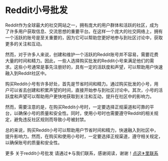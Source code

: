 # Reddit小号批发

Reddit作为全球最大的社交网站之一，拥有庞大的用户群体和活跃的社区，成为了许多用户获取信息、交流思想的重要平台。在这样一个庞大的社交网络上，拥有一个活跃的账号是至关重要的，因为它可以帮助您更好地参与到社区讨论中，获取更多的关注和互动。

然而，对于许多人来说，创建和维护一个活跃的Reddit账号并不容易，需要花费大量的时间和精力。因此，一些人选择购买批发的Reddit小号来满足他们的需求。这些小号通常是事先注册好的，具有一定的活跃度和声望，可以帮助用户快速融入到Reddit社区中。

购买Reddit小号有许多好处，首先是节省时间和精力。通过购买批发的小号，用户可以省去创建和积累声望的时间，直接开始参与到社区讨论中。其次，小号的活跃度和声望可以帮助用户更快地获取到关注和互动，提升在社区中的影响力。

然而，需要注意的是，在购买Reddit小号时，一定要选择正规渠道和可靠的平台，以确保小号的质量和安全性。同时，使用小号时也需要遵守Reddit的相关规定，避免违反社区规则而导致小号被封禁。

总的来说，购买Reddit小号可以帮助用户节省时间和精力，快速融入到社区中，提升影响力。然而，在购买和使用小号时，一定要选择正规渠道，遵守相关规定，以确保账号的质量和安全性。

更多 关于reddit小号批发 请通过✈与我们联系，感谢阅读，谢谢！[点这✈里联系](https://www.k02.cc)